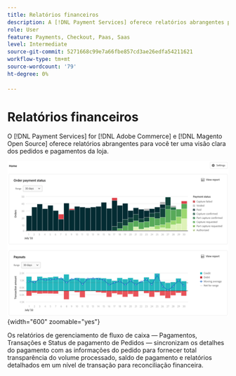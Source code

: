 ```yaml
---
title: Relatórios financeiros
description: A [!DNL Payment Services] oferece relatórios abrangentes para que você possa ter uma visão clara dos pedidos e pagamentos da loja.
role: User
feature: Payments, Checkout, Paas, Saas
level: Intermediate
source-git-commit: 5271668c99e7a66fbe857cd3ae26edfa54211621
workflow-type: tm+mt
source-wordcount: '79'
ht-degree: 0%

---
```


# Relatórios financeiros

O [!DNL Payment Services] for [!DNL Adobe Commerce] e [!DNL Magento Open Source] oferece relatórios abrangentes para você ter uma visão clara dos pedidos e pagamentos da loja.

![Exibição de relatórios financeiros](assets/reports-view.png){width="600" zoomable="yes"}

Os relatórios de gerenciamento de fluxo de caixa — Pagamentos, Transações e Status de pagamento de Pedidos — sincronizam os detalhes do pagamento com as informações do pedido para fornecer total transparência do volume processado, saldo de pagamento e relatórios detalhados em um nível de transação para reconciliação financeira.
